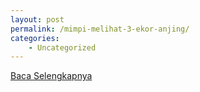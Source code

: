 ```yaml
---
layout: post
permalink: /mimpi-melihat-3-ekor-anjing/
categories:
    - Uncategorized
---
```


[Baca Selengkapnya](/07)